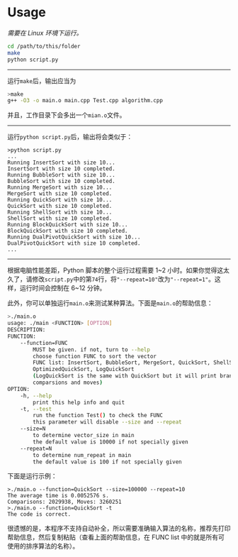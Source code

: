 # Usage

_需要在 Linux 环境下运行。_

```bash
cd /path/to/this/folder
make
python script.py
```

---

运行`make`后，输出应当为

```bash
>make
g++ -O3 -o main.o main.cpp Test.cpp algorithm.cpp
```

并且，工作目录下会多出一个`mian.o`文件。

---

运行`python script.py`后，输出将会类似于：

```
>python script.py
...
Running InsertSort with size 10...
InsertSort with size 10 completed.
Running BubbleSort with size 10...
BubbleSort with size 10 completed.
Running MergeSort with size 10...
MergeSort with size 10 completed.
Running QuickSort with size 10...
QuickSort with size 10 completed.
Running ShellSort with size 10...
ShellSort with size 10 completed.
Running BlockQuickSort with size 10...
BlockQuickSort with size 10 completed.
Running DualPivotQuickSort with size 10...
DualPivotQuickSort with size 10 completed.
...
```

---

根据电脑性能差距，Python 脚本的整个运行过程需要 1~2 小时。如果你觉得这太久了，请修改`script.py`中的第`74`行，将`"--repeat=10"`改为`"--repeat=1"`。这样，运行时间会控制在 6~12 分钟。

此外，你可以单独运行`main.o`来测试某种算法。下面是`main.o`的帮助信息：

```bash
>./main.o
usage: ./main <FUNCTION> [OPTION]
DESCRIPTION:
FUNCTION:
    --function=FUNC
        MUST be given. if not, turn to --help
        choose function FUNC to sort the vector
        FUNC list: InsertSort, BubbleSort, MergeSort, QuickSort, ShellSort, BlockQuickSort, DualPivotQuickSort,
        OptimizedQuickSort, LogQuickSort
        (LogQuickSort is the same with QuickSort but it will print branch predictions and recursion depth instead of
        comparsions and moves)
OPTION:
    -h, --help
        print this help info and quit
    -t, --test
        run the function Test() to check the FUNC
        this parameter will disable --size and --repeat
    --size=N
        to determine vector_size in main
        the default value is 10000 if not specially given
    --repeat=N
        to determine num_repeat in main
        the default value is 100 if not specially given
```

下面是运行示例：

```
>./main.o --function=QuickSort --size=100000 --repeat=10
The average time is 0.0052576 s.
Comparisons: 2029938, Moves: 3260251
>./main.o --function=QuickSort -t
The code is correct.
```

很遗憾的是，本程序不支持自动补全，所以需要准确输入算法的名称，推荐先打印帮助信息，然后复制粘贴（查看上面的帮助信息，在 FUNC list 中的就是所有可使用的排序算法的名称）。
